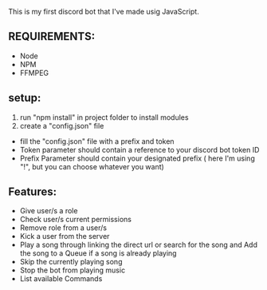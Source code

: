 This is my first discord bot that I've made usig JavaScript.

## REQUIREMENTS:
- Node
- NPM
- FFMPEG

## setup:

1. run "npm install" in project folder to install modules
2. create a "config.json" file
-  fill the "config.json" file with a prefix and token
-  Token parameter should contain a reference to your discord bot token ID
-  Prefix Parameter should contain your designated prefix ( here I'm using "!", but you can choose whatever you want)

## Features:
  * Give user/s a role
  * Check user/s current permissions
  * Remove role from a user/s
  * Kick a user from the server
  * Play a song through linking the direct url or search for the song and Add the song to a Queue if a song is already playing
  * Skip the currently playing song
  * Stop the bot from playing music
  * List available Commands
